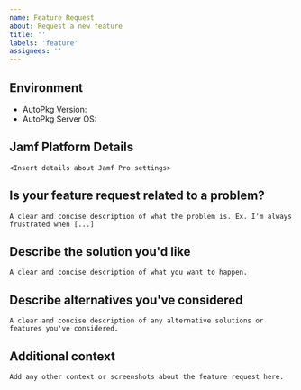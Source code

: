 ```yaml
---
name: Feature Request
about: Request a new feature
title: ''
labels: 'feature'
assignees: ''
---
```


Environment
-----------
* AutoPkg Version:
* AutoPkg Server OS:

Jamf Platform Details
---------------------
```
<Insert details about Jamf Pro settings>
```

Is your feature request related to a problem?
---------------------------------------------
```
A clear and concise description of what the problem is. Ex. I'm always frustrated when [...]
```

Describe the solution you'd like
--------------------------------
```
A clear and concise description of what you want to happen.
```

Describe alternatives you've considered
---------------------------------------
```
A clear and concise description of any alternative solutions or features you've considered.
```

Additional context
------------------
```
Add any other context or screenshots about the feature request here.
```
